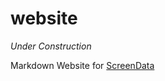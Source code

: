 # website

*Under Construction*

Markdown Website for [ScreenData](https://serverdriven.github.io/ScreenData/)
